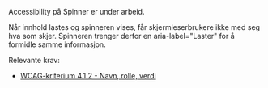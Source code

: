 Accessibility på Spinner er under arbeid.


Når innhold lastes og spinneren vises, får skjermleserbrukere ikke med seg hva som skjer. Spinneren trenger derfor en aria-label="Laster" for å formidle samme informasjon.


Relevante krav:
- [WCAG-kriterium 4.1.2 - Navn, rolle, verdi](https://uu.difi.no/krav-og-regelverk/wcag-20-standarden/412-navn-rolle-verdi-niva)
